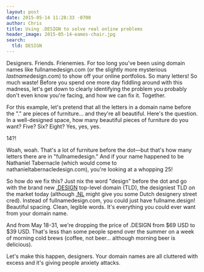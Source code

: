 ```yaml
---
layout: post
date: 2015-05-14 11:28:33 -0700
author: Chris
title: Using .DESIGN to solve real online problems
header_image: 2015-05-14-eames-chair.jpg
search:
  tld: DESIGN
---
```


<!-- excerpt -->

Designers. Friends. Frienemies. For too long you've been using domain names like fullnamedesign.com (or the slightly more mysterious *lastname*design.com) to show off your online portfolios. So many letters! So much waste! Before you spend one more day fiddling around with this madness, let's get down to clearly identifying the problem you probably don't even know you're facing, and how we can fix it. Together.

<!-- /excerpt -->

For this example, let's pretend that all the letters in a domain name before the "." are pieces of furniture... and they're all beautiful. Here's the question. In a well-designed space, how many beautiful pieces of furniture do you want? Five? Six? Eight? Yes, yes, yes.

14?! 

Woah, woah. That's a lot of furniture before the dot—but that's how many letters there are in "fullnamedesign." And if your name happened to be Nathaniel Tabernacle (which would come to nathanieltabernacledesign.com), you're looking at a whopping 25!

So how do we fix this? Just nix the word "design" before the dot and go with the brand new [.DESIGN](https://iwantmyname.com/domains/dot-design) top-level domain (TLD), the designiest TLD on the market today (although [.NL](https://iwantmyname.com/domains/nl-dutch-domain-name-registration-for-netherlands) might give you some Dutch designery street cred). Instead of fullnamedesign.com, you could just have fullname.design! Beautiful spacing. Clean, legible words. It's everything you could ever want from your domain name. 

And from May 18-31, we're dropping the price of .DESIGN from $69 USD to $39 USD. That's less than some people spend over the summer on a week of morning cold brews (coffee, not beer... although morning beer is delicious).

Let's make this happen, designers. Your domain names are all cluttered with excess and it's giving people anxiety attacks.